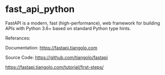 # fast_api_python
FastAPI is a modern, fast (high-performance), web framework for building APIs with Python 3.6+ based on standard Python type hints.

Referances:

Documentation: https://fastapi.tiangolo.com

Source Code: https://github.com/tiangolo/fastapi

https://fastapi.tiangolo.com/tutorial/first-steps/
